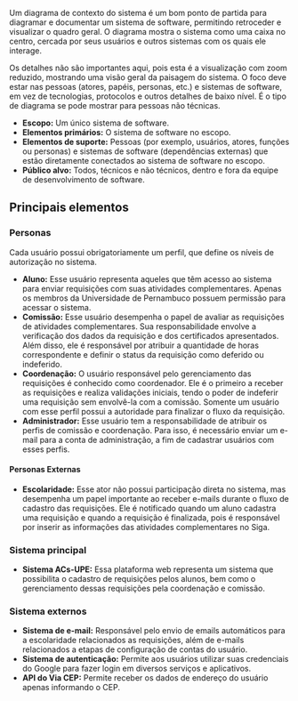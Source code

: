 Um diagrama de contexto do sistema é um bom ponto de partida para diagramar e documentar um sistema de software, permitindo retroceder e visualizar o quadro geral. O diagrama mostra o sistema como uma caixa no centro, cercada por seus usuários e outros sistemas com os quais ele interage.

Os detalhes não são importantes aqui, pois esta é a visualização com zoom reduzido, mostrando uma visão geral da paisagem do sistema. O foco deve estar nas pessoas (atores, papéis, personas, etc.) e sistemas de software, em vez de tecnologias, protocolos e outros detalhes de baixo nível. É o tipo de diagrama se pode mostrar para pessoas não técnicas.

* **Escopo:** Um único sistema de software.
* **Elementos primários:**  O sistema de software no escopo.
* **Elementos de suporte:** Pessoas (por exemplo, usuários, atores, funções ou personas) e sistemas de software (dependências externas) que estão diretamente conectados ao sistema de software no escopo.
* **Público alvo:** Todos, técnicos e não técnicos, dentro e fora da equipe de desenvolvimento de software.

## Principais elementos
### Personas
Cada usuário possui obrigatoriamente um perfil, que define os níveis de autorização no sistema.
* **Aluno:** Esse usuário representa aqueles que têm acesso ao sistema para enviar requisições com suas atividades complementares. Apenas os membros da Universidade de Pernambuco possuem permissão para acessar o sistema.
* **Comissão:** Esse usuário desempenha o papel de avaliar as requisições de atividades complementares. Sua responsabilidade envolve a verificação dos dados da requisição e dos certificados apresentados. Além disso, ele é responsável por atribuir a quantidade de horas correspondente e definir o status da requisição como deferido ou indeferido.
* **Coordenação:** O usuário responsável pelo gerenciamento das requisições é conhecido como coordenador. Ele é o primeiro a receber as requisições e realiza validações iniciais, tendo o poder de indeferir uma requisição sem envolvê-la com a comissão. Somente um usuário com esse perfil possui a autoridade para finalizar o fluxo da requisição.
* **Administrador:** Esse usuário tem a responsabilidade de atribuir os perfis de comissão e coordenação. Para isso, é necessário enviar um e-mail para a conta de administração, a fim de cadastrar usuários com esses perfis.
#### Personas Externas
* **Escolaridade:** Esse ator não possui participação direta no sistema, mas desempenha um papel importante ao receber e-mails durante o fluxo de cadastro das requisições. Ele é notificado quando um aluno cadastra uma requisição e quando a requisição é finalizada, pois é responsável por inserir as informações das atividades complementares no Siga.

### Sistema principal
* **Sistema ACs-UPE:** Essa plataforma web representa um sistema que possibilita o cadastro de requisições pelos alunos, bem como o gerenciamento dessas requisições pela coordenação e comissão.

### Sistema externos
* **Sistema de e-mail:** Responsável pelo envio de emails automáticos para a escolaridade relacionados as requisições, além de e-mails relacionados a etapas de configuração de contas do usuário.
* **Sistema de autenticação:** Permite aos usuários utilizar suas credenciais do Google para fazer login em diversos serviços e aplicativos. 
* **API do Via CEP:** Permite receber os dados de endereço do usuário apenas informando o CEP.